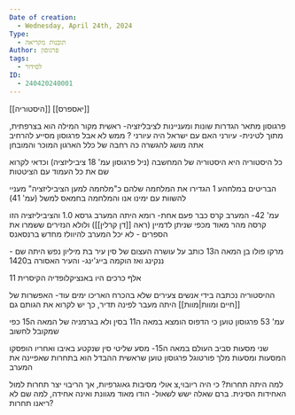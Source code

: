 ```yaml
---
Date of creation:
  - Wednesday, April 24th, 2024
Type:
  - תובנות מקריאה
Author: פרגוסון
tags:
  - לסידור
ID:
  - 240420240001
---
```

[[היסטוריה]]
[[יאספרס]]

פרגוסון מתאר הגדרות שונות ומעניינות לציבליזציה-
ראשית מקור המילה הוא בצרפתית, מתוך לטינית- עיורני
האם עם ישראל היה עיורני ? ממש לא
אבל פרגוסון מסייע להרחיב אתה מושג להגשרה כה רחבה של כלל הארגון המוכר והמובחן

כל היסטוריה היא היסטוריה של המחשבה (ניל פרגוסון עמ' 18 ציביליזציה)
וכדאי לקרוא שם את כל העמוד עם הציטטות


הבריטים במלחהע 1 הגדירו את המלחמה שלהם כ"מלחמה למען הציביליזציה"
מעניי להשוות עם ימינו אנו והמלחמה בחמאס למשל 
(עמ' 41)

עמ' 42-
המערב קרס כבר פעם אחת-
רומא היתה המערב גרסא 1.0
והציביליזציה הזו קרסה מהר מאוד מכפי שניתן לדמיין (ראה [[דן קרלין]])
ולולא הנזירים ששמרו את הספרים - לא יכל המערב להיוולז מחדש ברנסאנס


מרקו פולו בן המאה ה13 כותב על עושרה העצום של סין
עיר בת מיליון נפש היתה שם - ננקינג
ואז הוקמה בייג'ינג- והעיר האסורה ב1420

11 אלף כרכים היו באנציקלופדיה הקיסרית

ההיסטוריה נכתבה בידי אנשים צעירים שלא בהכרח האריכו ימים
עוד- האפשרות של [[חיים ומוות|מוות]] היתה מעבר לפינה תדיר, כך יש לקרוא את הגותם גם

עמ' 53 פרגוסון טוען כי הדפוס הומצא במאה ה11 בסין
 ולא בגרמניה של המאה ה15 כפי שמקובל לחשוב


שני מסעות סביב העולם במאה ה15- מסע שליטי סין שנקטע באיבו ואחריו הופסקו המסעות
ומסעות מלך פורטוגל
פרגוסון טוען שראשית ההבדל הוא בתחרות שאפיינה את המערב

למה היתה תחרות? כי היה ריובוי,צ אולי מסיבות גאוגרפיות, אך הריבוי יצר תחרות למול האחידות הסינית. ברם שאלה ישש לשאול- הודו מאוד מגוונת ואינה אחידה, למה שם לא ריאנו תחרות?



